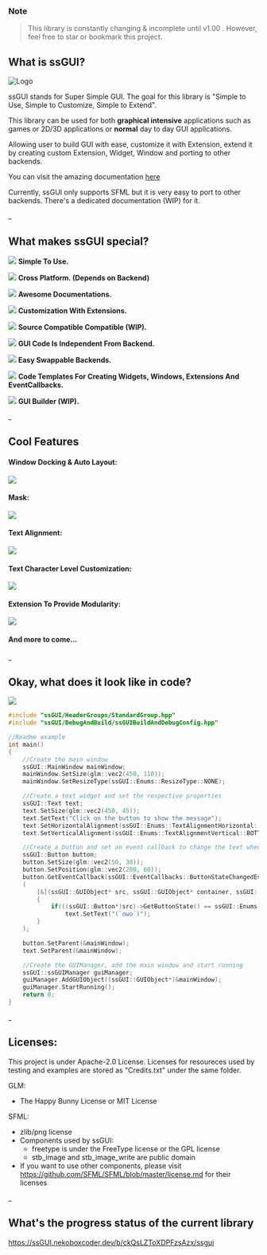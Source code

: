 ### Note
> This library is constantly changing & incomplete until v1.00 . However, feel free to star or bookmark this project.

## What is ssGUI?

![](Internal_Documentation/ND_Config/Images/Logo.png "Logo")

ssGUI stands for Super Simple GUI. The goal for this library is "Simple to Use, Simple to Customize, Simple to Extend".

This library can be used for both **graphical intensive** applications such as games or 2D/3D applications or **normal** day to day GUI applications.

Allowing user to build GUI with ease, customize it with Extension, extend it by creating custom Extension, Widget, Window 
and porting to other backends.

You can visit the amazing documentation [here](https://neko-box-coder.github.io/ssGUI/)

Currently, ssGUI only supports SFML but it is very easy to port to other backends. There's a dedicated documentation (WIP) for it. 
 
_

## What makes ssGUI special?

![](Internal_Documentation/ND_Config/Images/EasyToUse.png)
**Simple To Use.**

![](Internal_Documentation/ND_Config/Images/CrossPlatform.png)
**Cross Platform. (Depends on Backend)**

![](Internal_Documentation/ND_Config/Images/Documentation.png)
**Awesome Documentations.**

![](Internal_Documentation/ND_Config/Images/Extension.png)
**Customization With Extensions.**

![](Internal_Documentation/ND_Config/Images/Compatible.png)
**Source Compatible Compatible (WIP).**

![](Internal_Documentation/ND_Config/Images/Independent.png)
**GUI Code Is Independent From Backend.**

![](Internal_Documentation/ND_Config/Images/Swap.png)
**Easy Swappable Backends.**

![](Internal_Documentation/ND_Config/Images/Template.png)
**Code Templates For Creating Widgets, Windows, Extensions And EventCallbacks.**

![](Internal_Documentation/ND_Config/Images/Builder.png)
**GUI Builder (WIP).**

_

## Cool Features

#### Window Docking & Auto Layout:

![](Internal_Documentation/ND_Config/Images/DockingAndLayout.gif)

#### Mask:
![](Internal_Documentation/ND_Config/Images/Mask.gif)

#### Text Alignment:
![](Internal_Documentation/ND_Config/Images/TextAlignment.gif)

#### Text Character Level Customization:
![](Internal_Documentation/ND_Config/Images/CharAdjust.gif)

#### Extension To Provide Modularity:
![](Internal_Documentation/ND_Config/Images/ExtensionExample.gif)

#### And more to come...

_

## Okay, what does it look like in code?

![](Internal_Documentation/ND_Config/Images/IntroductionExample.gif)
```C++
#include "ssGUI/HeaderGroups/StandardGroup.hpp"
#include "ssGUI/DebugAndBuild/ssGUIBuildAndDebugConfig.hpp"

//Readme example
int main()
{
    //Create the main window
    ssGUI::MainWindow mainWindow;
    mainWindow.SetSize(glm::vec2(450, 110));
    mainWindow.SetResizeType(ssGUI::Enums::ResizeType::NONE);

    //Create a text widget and set the respective properties
    ssGUI::Text text;
    text.SetSize(glm::vec2(450, 45));
    text.SetText("Click on the button to show the message");
    text.SetHorizontalAlignment(ssGUI::Enums::TextAlignmentHorizontal::CENTER);
    text.SetVerticalAlignment(ssGUI::Enums::TextAlignmentVertical::BOTTOM);

    //Create a button and set an event callback to change the text when it is clicked
    ssGUI::Button button;
    button.SetSize(glm::vec2(50, 30));
    button.SetPosition(glm::vec2(200, 60));
    button.GetEventCallback(ssGUI::EventCallbacks::ButtonStateChangedEventCallback::EVENT_NAME)->AddEventListener
    (
        [&](ssGUI::GUIObject* src, ssGUI::GUIObject* container, ssGUI::ObjectsReferences* refs)
        {
            if(((ssGUI::Button*)src)->GetButtonState() == ssGUI::Enums::ButtonState::CLICKED)
                text.SetText("(`oωo´)");
        }
    );

    button.SetParent(&mainWindow);
    text.SetParent(&mainWindow);

    //Create the GUIManager, add the main window and start running
    ssGUI::ssGUIManager guiManager;
    guiManager.AddGUIObject((ssGUI::GUIObject*)&mainWindow);
    guiManager.StartRunning();
    return 0;
}
```

_


## Licenses:
This project is under Apache-2.0 License.
Licenses for resoureces used by testing and examples are stored as "Credits.txt" under the same folder.

GLM:
- The Happy Bunny License or MIT License

SFML:
- zlib/png license
- Components used by ssGUI:
    - freetype is under the FreeType license or the GPL license
    - stb_image and stb_image_write are public domain
- If you want to use other components, please visit https://github.com/SFML/SFML/blob/master/license.md for their licenses

_

## What's the progress status of the current library
https://ssGUI.nekoboxcoder.dev/b/ckQsLZToXDPFzsAzx/ssgui